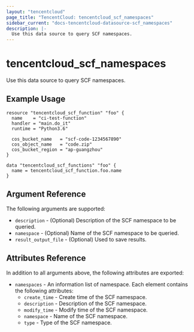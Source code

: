 ```yaml
---
layout: "tencentcloud"
page_title: "TencentCloud: tencentcloud_scf_namespaces"
sidebar_current: "docs-tencentcloud-datasource-scf_namespaces"
description: |-
  Use this data source to query SCF namespaces.
---
```


# tencentcloud_scf_namespaces

Use this data source to query SCF namespaces.

## Example Usage

```hcl
resource "tencentcloud_scf_function" "foo" {
  name    = "ci-test-function"
  handler = "main.do_it"
  runtime = "Python3.6"

  cos_bucket_name   = "scf-code-1234567890"
  cos_object_name   = "code.zip"
  cos_bucket_region = "ap-guangzhou"
}

data "tencentcloud_scf_functions" "foo" {
  name = tencentcloud_scf_function.foo.name
}
```

## Argument Reference

The following arguments are supported:

* `description` - (Optional) Description of the SCF namespace to be queried.
* `namespace` - (Optional) Name of the SCF namespace to be queried.
* `result_output_file` - (Optional) Used to save results.

## Attributes Reference

In addition to all arguments above, the following attributes are exported:

* `namespaces` - An information list of namespace. Each element contains the following attributes:
  * `create_time` - Create time of the SCF namespace.
  * `description` - Description of the SCF namespace.
  * `modify_time` - Modify time of the SCF namespace.
  * `namespace` - Name of the SCF namespace.
  * `type` - Type of the SCF namespace.


